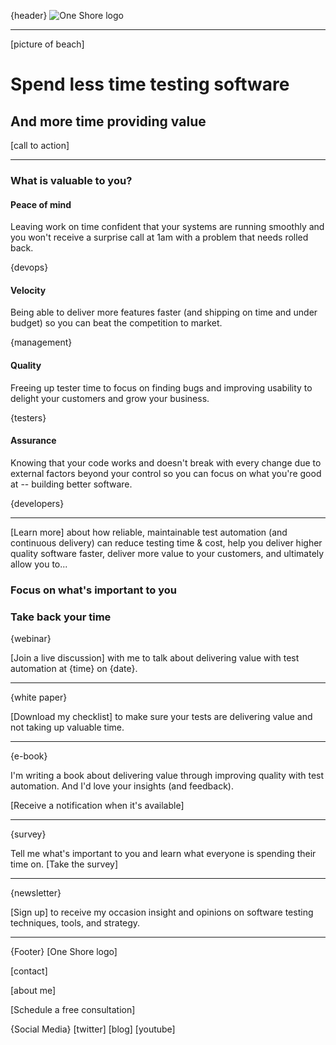 {header} ![One Shore logo](../.../images/one-shore-logo.png) 

--------------------------

[picture of beach]

# Spend less time testing software

## And more time providing value

[call to action]

--------------------------

### What is valuable to you?

#### Peace of mind

Leaving work on time confident that your systems are running smoothly and you won't receive a surprise call at 1am with a problem that needs rolled back. 

{devops}

#### Velocity

Being able to deliver more features faster (and shipping on time and under budget) so you can beat the competition to market.

{management}

#### Quality

Freeing up tester time to focus on finding bugs and improving usability to delight your customers and grow your business.

{testers}

#### Assurance

Knowing that your code works and doesn't break with every change due to external factors beyond your control so you can focus on what you're good at -- building better software. 

{developers}

--------------------------

[Learn more] about how reliable, maintainable test automation (and continuous delivery) can reduce testing time & cost, help you deliver higher quality software faster, deliver more value to your customers, and ultimately allow you to...

### Focus on what's important to you

### Take back your time
<Maybe cut this line>

<Display one of the following offers>

{webinar}

[Join a live discussion] with me to talk about delivering value with test automation at {time} on {date}.

---

{white paper}

[Download my checklist] to make sure your tests are delivering value and not taking up valuable time.

---

{e-book}

I'm writing a book about delivering value through improving quality with test automation. And I'd love your insights (and feedback).

[Receive a notification when it's available]

---

{survey}

Tell me what's important to you and learn what everyone is spending their time on.
[Take the survey]

---

{newsletter}

[Sign up] to receive my occasion insight and opinions on software testing techniques, tools, and strategy.


--------------------------

{Footer}
[One Shore logo]

[contact]

[about me]

[Schedule a free consultation]

{Social Media}
[twitter]
[blog]
[youtube]


